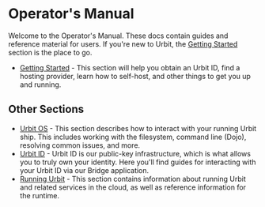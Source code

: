 # Operator's Manual

Welcome to the Operator's Manual. These docs contain guides and reference material for users. If you're new to Urbit, the [Getting Started](/manual/getting-started) section is the place to go.

- [Getting Started](/manual/getting-started) - This section will help you obtain an Urbit ID, find a hosting provider, learn how to self-host, and other things to get you up and running.

## Other Sections
- [Urbit OS](/manual/os) - This section describes how to interact with your running Urbit ship. This includes working with the filesystem, command line (Dojo), resolving common issues, and more.
- [Urbit ID](/manual/id) - Urbit ID is our public-key infrastructure, which is what allows you to truly own your identity. Here you'll find guides for interacting with your Urbit ID via our Bridge application.
- [Running Urbit](/manual/running) - This section contains information about running Urbit and related services in the cloud, as well as reference information for the runtime.
